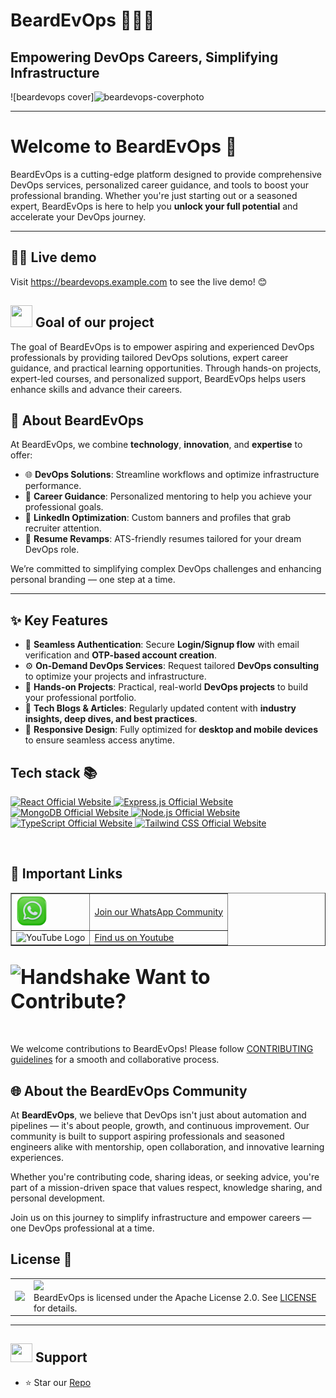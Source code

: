 # BeardEvOps 🧔‍♂️🚀  
## **Empowering DevOps Careers, Simplifying Infrastructure**

![beardevops cover]<img width="1536" height="1024" alt="beardevops-coverphoto" src="https://github.com/user-attachments/assets/d68d369f-e826-414d-b00d-3e84f3b86b83" />
  

<hr/>

<a name="welcome-to-beardevops"></a>

# Welcome to BeardEvOps 👋

BeardEvOps is a cutting-edge platform designed to provide comprehensive DevOps services, personalized career guidance, and tools to boost your professional branding. Whether you're just starting out or a seasoned expert, BeardEvOps is here to help you **unlock your full potential** and accelerate your DevOps journey.

---

<a name="demo"></a>
## 👩‍💻 Live demo 

Visit https://beardevops.example.com to see the live demo! 😊

<div>
  <h2><img src="https://github.com/Meetjain1/wanderlust/assets/133582566/4a07b161-b8d6-4803-804a-3b0db699023e" width="35" height="35"> Goal of our project </h2>
</div>

The goal of BeardEvOps is to empower aspiring and experienced DevOps professionals by providing tailored DevOps solutions, expert career guidance, and practical learning opportunities. Through hands-on projects, expert-led courses, and personalized support, BeardEvOps helps users enhance skills and advance their careers.

## 🚀 **About BeardEvOps**  
At BeardEvOps, we combine **technology**, **innovation**, and **expertise** to offer:  
- 🌐 **DevOps Solutions**: Streamline workflows and optimize infrastructure performance.  
- 🎯 **Career Guidance**: Personalized mentoring to help you achieve your professional goals.  
- 🎨 **LinkedIn Optimization**: Custom banners and profiles that grab recruiter attention.  
- 📄 **Resume Revamps**: ATS-friendly resumes tailored for your dream DevOps role.  

We’re committed to simplifying complex DevOps challenges and enhancing personal branding — one step at a time.

---

## ✨ Key Features

- 🔐 **Seamless Authentication**: Secure **Login/Signup flow** with email verification and **OTP-based account creation**.
- ⚙️ **On-Demand DevOps Services**: Request tailored **DevOps consulting** to optimize your projects and infrastructure.
- 🧰 **Hands-on Projects**: Practical, real-world **DevOps projects** to build your professional portfolio.
- 📰 **Tech Blogs & Articles**: Regularly updated content with **industry insights, deep dives, and best practices**.
- 📱 **Responsive Design**: Fully optimized for **desktop and mobile devices** to ensure seamless access anytime.

## Tech stack 📚

<p>
  <a href="https://react.dev/">
    <img src="https://img.shields.io/badge/React-61DAFB?style=for-the-badge&logo=react&logoColor=black" alt="React Official Website"/>
  </a>
  <a href="https://expressjs.com/">
    <img src="https://img.shields.io/badge/Express.js-000000?style=for-the-badge&logo=express&logoColor=white" alt="Express.js Official Website"/>
  </a>
  <a href="https://www.mongodb.com/">
    <img src="https://img.shields.io/badge/MongoDB-FF6F00?style=for-the-badge&logo=mongodb&logoColor=white" alt="MongoDB Official Website" />
  </a>
  <a href="https://nodejs.org/">
    <img src="https://img.shields.io/badge/Node.js-339933?style=for-the-badge&logo=node.js&logoColor=white" alt="Node.js Official Website"/>
  </a>
  <a href="https://www.typescriptlang.org/">
    <img src="https://img.shields.io/badge/TypeScript-3178C6?style=for-the-badge&logo=typescript&logoColor=white" alt="TypeScript Official Website"/>
  </a>
  <a href="https://tailwindcss.com/">
    <img src="https://img.shields.io/badge/Tailwind_CSS-06B6D4?style=for-the-badge&logo=tailwindcss&logoColor=white" alt="Tailwind CSS Official Website"/>
  </a>
</p>

<br>

<div>
  <h2>🔗 Important Links</h2>
</div>

<table border="1">
  <tr>
      <td><img src="public/socials/WhatsApp.png" alt="WhatsApp Logo" width="50"></td>
      <td><a href="https://www.whatsapp.com/update-later"> Join our WhatsApp Community </a></td>
  </tr>
  <tr>
      <td><img src="public/socials/youtube.svg" alt="YouTube Logo" width="50"></td>
      <td><a href="https://www.youtube.com/@BeardEvOps"> Find us on Youtube </a></td>
  </tr>
</table>

<div align="left">
<h2><font size="6"><img src="https://raw.githubusercontent.com/Tarikul-Islam-Anik/Animated-Fluent-Emojis/master/Emojis/Hand%20gestures/Handshake.png" alt="Handshake" width="40" height="40" /> Want to Contribute? </font></h2>
</div>
<br>

We welcome contributions to BeardEvOps! Please follow [CONTRIBUTING guidelines](./CONTRIBUTING.md) for a smooth and collaborative process.

<h2>🌐 About the BeardEvOps Community</h2>

At **BeardEvOps**, we believe that DevOps isn't just about automation and pipelines — it's about people, growth, and continuous improvement. Our community is built to support aspiring professionals and seasoned engineers alike with mentorship, open collaboration, and innovative learning experiences.

Whether you're contributing code, sharing ideas, or seeking advice, you're part of a mission-driven space that values respect, knowledge sharing, and personal development.

Join us on this journey to simplify infrastructure and empower careers — one DevOps professional at a time.


## License 🔖

<table>
  <tr>
     <td>
       <p align="center"> 
         <img src="https://github.com/divyasatpute/TeaCode1122/assets/100375390/10e99569-3759-4a3f-bd5a-dace2f2ab2a7" width="80%"></img>
       </p>
     </td>
     <td> 
      <img src="https://img.shields.io/badge/apache-license2.0-yellow.svg"/> <br>  
      BeardEvOps is licensed under the Apache License 2.0. See <a href="./LICENSE">LICENSE</a> for details.
    </td>
  </tr>
</table>

<a name="support"></a>

<hr>

<div>
  <h2><img src="https://fonts.gstatic.com/s/e/notoemoji/latest/1f31f/512.webp" width="35" height="30"> Support </h2>
</div>

- ⭐ Star our [Repo](https://github.com/yourusername/BeardEvOps)
